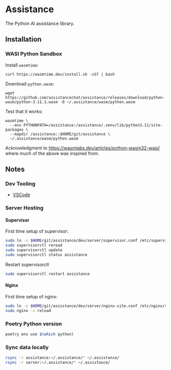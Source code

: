 # Assistance

The Python AI assistance library.

## Installation

### WASI Python Sandbox

Install `wasmtime`:

```
curl https://wasmtime.dev/install.sh -sSf | bash
```

Download `python.wasm`:

```
wget https://github.com/assistancechat/assistance/releases/download/python-wasm/python-3.11.1.wasm -O ~/.assistance/wasm/python.wasm
```

Test that it works:

```
wasmtime \
  --env PYTHONPATH=/assistance:/assistance/.venv/lib/python3.11/site-packages \
  --mapdir /assistance::$HOME/git/assistance \
  ~/.assistance/wasm/python.wasm
```

Acknowledgment to https://wasmlabs.dev/articles/python-wasm32-wasi/ where much
of the above was inspired from.

## Notes

### Dev Tooling

- [VSCode](https://code.visualstudio.com/)

### Server Hosting

#### Supervisor

First time setup of supervisor:

```bash
sudo ln -s $HOME/git/assistance/dev/server/supervisor.conf /etc/supervisor/conf.d/assistance.conf
sudo supervisorctl reread
sudo supervisorctl update
sudo supervisorctl status assistance
```

Restart supervisorctl

```bash
sudo supervisorctl restart assistance
```

#### Nginx

First time setup of nginx:

```bash
sudo ln -s $HOME/git/assistance/dev/server/nginx-site.conf /etc/nginx/sites-enabled/assistance
sudo nginx -s reload
```

### Poetry Python version

```bash
poetry env use $(which python)
```

### Sync data locally

```bash
rsync -r assistance:~/.assistance/* ~/.assistance/
rsync -r server:~/.assistance/* ~/.assistance/
```

